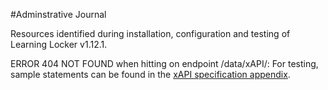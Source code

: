 #Adminstrative Journal

Resources identified during installation, configuration and testing of Learning Locker v1.12.1.

ERROR 404 NOT FOUND when hitting on endpoint /data/xAPI/: For testing, sample statements can be found in the [xAPI specification appendix](https://github.com/adlnet/xAPI-Spec/blob/master/xAPI.md#appendix-a-example-statements).

